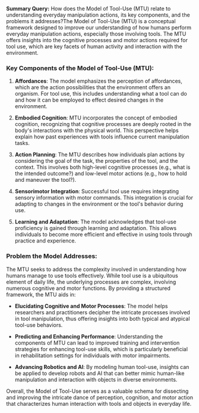 **Summary Query:**
How does the Model of Tool-Use (MTU) relate to understanding everyday manipulation actions, its key components, and the problems it addresses?The Model of Tool-Use (MTU) is a conceptual framework designed to improve our understanding of how humans perform everyday manipulation actions, especially those involving tools. The MTU offers insights into the cognitive processes and motor actions required for tool use, which are key facets of human activity and interaction with the environment.

### Key Components of the Model of Tool-Use (MTU):

1. **Affordances**: The model emphasizes the perception of affordances, which are the action possibilities that the environment offers an organism. For tool use, this includes understanding what a tool can do and how it can be employed to effect desired changes in the environment.

2. **Embodied Cognition**: MTU incorporates the concept of embodied cognition, recognizing that cognitive processes are deeply rooted in the body's interactions with the physical world. This perspective helps explain how past experiences with tools influence current manipulation tasks.

3. **Action Planning**: The MTU describes how individuals plan actions by considering the goal of the task, the properties of the tool, and the context. This involves both high-level cognitive processes (e.g., what is the intended outcome?) and low-level motor actions (e.g., how to hold and maneuver the tool?).

4. **Sensorimotor Integration**: Successful tool use requires integrating sensory information with motor commands. This integration is crucial for adapting to changes in the environment or the tool's behavior during use.

5. **Learning and Adaptation**: The model acknowledges that tool-use proficiency is gained through learning and adaptation. This allows individuals to become more efficient and effective in using tools through practice and experience.

### Problem the Model Addresses:

The MTU seeks to address the complexity involved in understanding how humans manage to use tools effectively. While tool use is a ubiquitous element of daily life, the underlying processes are complex, involving numerous cognitive and motor functions. By providing a structured framework, the MTU aids in:

- **Elucidating Cognitive and Motor Processes**: The model helps researchers and practitioners decipher the intricate processes involved in tool manipulation, thus offering insights into both typical and atypical tool-use behaviors.

- **Predicting and Enhancing Performance**: Understanding the components of MTU can lead to improved training and intervention strategies for enhancing tool-use skills, which is particularly beneficial in rehabilitation settings for individuals with motor impairments.

- **Advancing Robotics and AI**: By modeling human tool-use, insights can be applied to develop robots and AI that can better mimic human-like manipulation and interaction with objects in diverse environments.

Overall, the Model of Tool-Use serves as a valuable schema for dissecting and improving the intricate dance of perception, cognition, and motor action that characterizes human interaction with tools and objects in everyday life.
